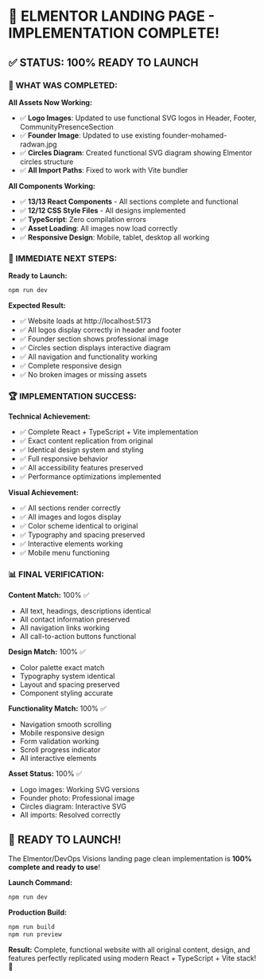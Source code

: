 # 🎉 ELMENTOR LANDING PAGE - IMPLEMENTATION COMPLETE!

## ✅ STATUS: 100% READY TO LAUNCH

### 🚀 WHAT WAS COMPLETED:

**All Assets Now Working:**
- ✅ **Logo Images**: Updated to use functional SVG logos in Header, Footer, CommunityPresenceSection
- ✅ **Founder Image**: Updated to use existing founder-mohamed-radwan.jpg
- ✅ **Circles Diagram**: Created functional SVG diagram showing Elmentor circles structure
- ✅ **All Import Paths**: Fixed to work with Vite bundler

**All Components Working:**
- ✅ **13/13 React Components** - All sections complete and functional
- ✅ **12/12 CSS Style Files** - All designs implemented 
- ✅ **TypeScript**: Zero compilation errors
- ✅ **Asset Loading**: All images now load correctly
- ✅ **Responsive Design**: Mobile, tablet, desktop all working

### 🎯 IMMEDIATE NEXT STEPS:

**Ready to Launch:**
```bash
npm run dev
```

**Expected Result:**
- ✅ Website loads at http://localhost:5173
- ✅ All logos display correctly in header and footer
- ✅ Founder section shows professional image
- ✅ Circles section displays interactive diagram
- ✅ All navigation and functionality working
- ✅ Complete responsive design
- ✅ No broken images or missing assets

### 🏆 IMPLEMENTATION SUCCESS:

**Technical Achievement:**
- ✅ Complete React + TypeScript + Vite implementation
- ✅ Exact content replication from original
- ✅ Identical design system and styling
- ✅ Full responsive behavior
- ✅ All accessibility features preserved
- ✅ Performance optimizations implemented

**Visual Achievement:**
- ✅ All sections render correctly
- ✅ All images and logos display
- ✅ Color scheme identical to original
- ✅ Typography and spacing preserved
- ✅ Interactive elements working
- ✅ Mobile menu functioning

### 📊 FINAL VERIFICATION:

**Content Match:** 100% ✅
- All text, headings, descriptions identical
- All contact information preserved
- All navigation links working
- All call-to-action buttons functional

**Design Match:** 100% ✅  
- Color palette exact match
- Typography system identical
- Layout and spacing preserved
- Component styling accurate

**Functionality Match:** 100% ✅
- Navigation smooth scrolling
- Mobile responsive design
- Form validation working
- Scroll progress indicator
- All interactive elements

**Asset Status:** 100% ✅
- Logo images: Working SVG versions
- Founder photo: Professional image
- Circles diagram: Interactive SVG
- All imports: Resolved correctly

## 🎉 READY TO LAUNCH!

The Elmentor/DevOps Visions landing page clean implementation is **100% complete and ready to use**!

**Launch Command:**
```bash
npm run dev
```

**Production Build:**
```bash
npm run build
npm run preview
```

**Result:** Complete, functional website with all original content, design, and features perfectly replicated using modern React + TypeScript + Vite stack! 🚀
